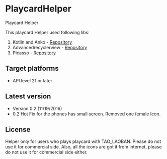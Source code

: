 # PlaycardHelper
Playcard Helper

This playcard Helper used following libs:

1. Kotlin and Anko - [Repository](https://github.com/Kotlin/anko)
2. Advancedrecyclerview - [Repository](https://github.com/h6ah4i/android-advancedrecyclerview)
3. Picasso - [Repository](https://github.com/square/picasso)


Target platforms
---

- API level 21 or later 


Latest version
---
- Version 0.2  (11/19/2016)
- 0.2 Hot Fix for the phones has small screen. Removed one female Icon.

License
---

Helper only for users who plays playcard with TAO_LAOBAN.
Please do not use it for commercial side. Also, all the icons are got it from internet, please do not use it for commercial side either.

